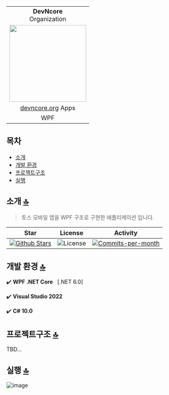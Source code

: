 <table>
  <tr>
      <td align="center">
        <b>DevNcore</b><br/>Organization
      </td>
  </tr>
  <tr>
      <td>
          <a href="https://devncore.org">
            <img src="https://user-images.githubusercontent.com/52397976/166920568-b4327d2d-7bbc-499a-99a5-ad8ef49869f5.png" width="200"/>
          </a>
      </td>
  </tr>
  <tr>
      <td align="center">
        <a href="https://devncore.org">devncore.org</a> Apps
      </td>
  </tr>
  <tr>
      <td align="center">
        WPF
      </td>
  </tr>
</table>



## 목차
- [소개](#소개)
- [개발 환경](#개발-환경)
- [프로젝트구조](#프로젝트구조)
- [실행](#실행)


## 소개  [🔝](#목차)
>토스 모바일 앱을 WPF 구조로 구현한 애플리케이션 입니다. 

| Star | License | Activity |
|:----:|:-------:|:--------:|
| <a href="https://github.com/devncore/toss/stargazers"><img src="https://img.shields.io/github/stars/devncore/toss" alt="Github Stars"></a> | <img src="https://img.shields.io/github/license/devncore/toss" alt="License"> | <a href="https://github.com/devncore/toss/pulse"><img src="https://img.shields.io/github/commit-activity/m/devncore/toss" alt="Commits-per-month"></a> |


## 개발 환경 [🔝](#목차)
✔️ **WPF .NET Core** &nbsp; [.NET 6.0]

✔️ **Visual Studio 2022**  

✔️ **C# 10.0**  

## 프로젝트구조 [🔝](#목차)
TBD...

## 실행 [🔝](#목차)
![image](https://user-images.githubusercontent.com/76234292/166662477-016c0677-2e54-49d3-bda5-92e71e3f2547.png)


